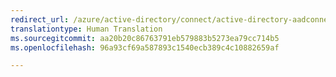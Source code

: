 ```yaml
---
redirect_url: /azure/active-directory/connect/active-directory-aadconnect-feature-device-writeback
translationtype: Human Translation
ms.sourcegitcommit: aa20b20c86763791eb579883b5273ea79cc714b5
ms.openlocfilehash: 96a93cf69a587893c1540ecb389c4c10882659af

---
```




<!--HONumber=Dec16_HO3-->


